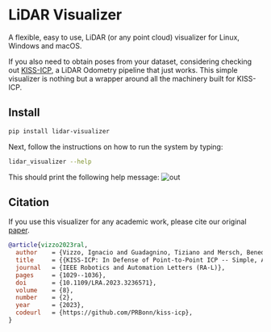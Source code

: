 # LiDAR Visualizer

A flexible, easy to use, LiDAR (or any point cloud) visualizer for Linux, Windows and macOS.

If you also need to obtain poses from your dataset, considering checking out [KISS-ICP](https://github.com/PRBonn/kiss-icp), a LiDAR Odometry pipeline that just works. This simple visualizer is nothing but a wrapper around all the machinery built for KISS-ICP.

## Install

```sh
pip install lidar-visualizer
```

Next, follow the instructions on how to run the system by typing:

```sh
lidar_visualizer --help
```

This should print the following help message:
![out]()


## Citation

If you use this visualizer for any academic work, please cite our original [paper](https://www.ipb.uni-bonn.de/wp-content/papercite-data/pdf/vizzo2023ral.pdf).

```bibtex
@article{vizzo2023ral,
  author    = {Vizzo, Ignacio and Guadagnino, Tiziano and Mersch, Benedikt and Wiesmann, Louis and Behley, Jens and Stachniss, Cyrill},
  title     = {{KISS-ICP: In Defense of Point-to-Point ICP -- Simple, Accurate, and Robust Registration If Done the Right Way}},
  journal   = {IEEE Robotics and Automation Letters (RA-L)},
  pages     = {1029--1036},
  doi       = {10.1109/LRA.2023.3236571},
  volume    = {8},
  number    = {2},
  year      = {2023},
  codeurl   = {https://github.com/PRBonn/kiss-icp},
}
```
